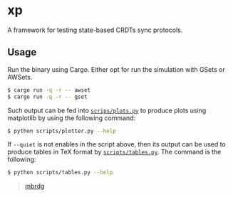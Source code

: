 # xp

A framework for testing state-based CRDTs sync protocols.

## Usage

Run the binary using Cargo.
Either opt for run the simulation with GSets or AWSets.

```bash
$ cargo run -q -r -- awset
$ cargo run -q -r -- gset
```

Such output can be fed into [`scrips/plots.py`](./scripts/plots.py)
to produce plots using matplotlib by using the following command:

```bash
$ python scripts/plotter.py --help
```

If `--quiet` is not enables in the script above,
then its output can be used to produce tables in TeX format by
[`scripts/tables.py`](./scripts/tables.py).
The command is the following:

```bash
$ python scripts/tables.py --help
```

> [mbrdg](mailto:migb.rodrigues+github@gmail.com)
